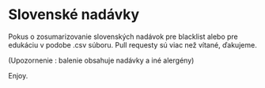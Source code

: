 # Slovenské nadávky
Pokus o zosumarizovanie slovenských nadávok pre blacklist alebo pre edukáciu v podobe .csv súboru. Pull requesty sú viac než vítané, ďakujeme.

(Upozornenie : balenie obsahuje nadávky a iné alergény)

Enjoy.
